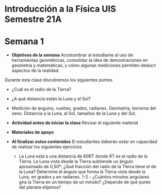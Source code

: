 # Introducción a la Física UIS Semestre 21A
# Semana 1

+ **Objetivos de la semana**
Acostumbrar al estudiante al uso de herramientas geométricas, consolidar la idea de demostraciones en geometría y matemáticas, y cómo algunas mediciones permiten deducir aspectos de la realidad.

Durante esta clase discutiremos los siguientes puntos
+ ¿Cuál es el radio de la Tierra?
+ ¿A qué distancia están la Luna y el Sol?
+ Medición de ángulos, vueltas, grados, radianes. Geometría, teorema del seno. Distancia a la Luna, al Sol, tamaños de la Luna y del Sol.

+ **Actividad antes de iniciar la clase**
Revisar el siguiente material

+ **Materiales de apoyo**

+ **Al finalizar estos contenidos** El estudiantes deberán estar en capacidad de realizar los siguientes ejercicios
    + La Luna está a una distancia de 60RT donde RT  es el radio de la Tierra. La Luna vista desde la Tierra subtiende un ángulo aproximado de 0,50º. ¿Qué fracción del radio de la Tierra tiene el de la Luna? Determine el ángulo que forma la Tierra vista desde la Luna, en grados y en radianes.
1-2.- ¿Cuántos minutos angulares gira la Tierra en un tiempo de un minuto? ¿Depende de qué punto del planeta elijamos?
